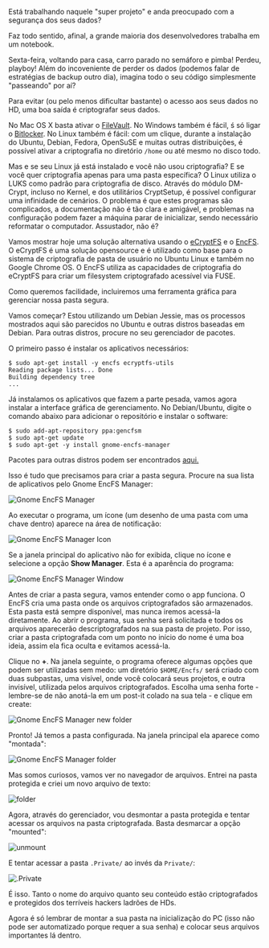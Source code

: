 
Está trabalhando naquele "super projeto" e anda preocupado com a segurança dos seus dados?

Faz todo sentido, afinal, a grande maioria dos desenvolvedores trabalha em um notebook.

Sexta-feira, voltando para casa, carro parado no semáforo e pimba! Perdeu, playboy! 
Além do incoveniente de perder os dados (podemos falar de estratégias de backup outro dia), imagina todo o seu código simplesmente "passeando" por aí?

Para evitar (ou pelo menos dificultar bastante) o acesso aos seus dados no HD, uma boa saída é criptografar seus dados.

No Mac OS X basta ativar o [FileVault](https://support.apple.com/pt-br/HT204837). No Windows também é fácil, ś só ligar o [Bitlocker](http://windows.microsoft.com/pt-br/windows-8/bitlocker-drive-encryption). No Linux também é fácil: com um clique, durante a instalação do Ubuntu, Debian, Fedora, OpenSuSE e muitas outras distribuições, é possível ativar a criptografia no diretório `/home` ou até mesmo no disco todo.

Mas e se seu Linux já está instalado e você não usou criptografia? E se você quer criptografia apenas para uma pasta específica?
O Linux utiliza o LUKS como padrão para criptografia de disco. Através do módulo DM-Crypt, incluso no Kernel, e dos utilitários CryptSetup, é possível configurar uma infinidade de cenários. O problema é que estes programas são complicados, a documentação não é tão clara e amigável, e problemas na configuração podem fazer a máquina parar de inicializar, sendo necessário reformatar o computador. Assustador, não é?

Vamos mostrar hoje uma solução alternativa usando o [eCryptFS](http://ecryptfs.org/about.html) e o [EncFS](https://github.com/vgough/encfs). O eCryptFS é uma solução opensource e é utilizado como base para o sistema de criptografia de pasta de usuário no Ubuntu Linux e também no Google Chrome OS. O EncFS utiliza as capacidades de criptografia do eCryptFS para criar um filesystem criptografado acessível via FUSE.

Como queremos facilidade, incluiremos uma ferramenta gráfica para gerenciar nossa pasta segura.

Vamos começar? Estou utilizando um Debian Jessie, mas os processos mostrados aqui são parecidos no Ubuntu e outras distros baseadas em Debian. Para outras distros, procure no seu gerenciador de pacotes.

O primeiro passo é instalar os aplicativos necessários:

```
$ sudo apt-get install -y encfs ecryptfs-utils
Reading package lists... Done
Building dependency tree       
...
```

Já instalamos os aplicativos que fazem a parte pesada, vamos agora instalar a interface gráfica de gerenciamento.
No Debian/Ubuntu, digite o comando abaixo para adicionar o repositório e instalar o software:
```
$ sudo add-apt-repository ppa:gencfsm
$ sudo apt-get update
$ sudo apt-get -y install gnome-encfs-manager
```

Pacotes para outras distros podem ser encontrados 
[aqui.](http://software.opensuse.org/download.html?project=home:moritzmolch:gencfsm&package=gnome-encfs-manager)

Isso é tudo que precisamos para criar a pasta segura.
Procure na sua lista de aplicativos pelo Gnome EncFS Manager:

![Gnome EncFS Manager](./snapshot1.png)

Ao executar o programa, um ícone (um desenho de uma pasta com uma chave dentro) aparece na área de notificação:

![Gnome EncFS Manager Icon](./snapshot2.png)

Se a janela principal do aplicativo não for exibida, clique no ícone e selecione a opção **Show Manager**.
Esta é a aparência do programa:

![Gnome EncFS Manager Window](./snapshot3.png)

Antes de criar a pasta segura, vamos entender como o app funciona.
O EncFS cria uma pasta onde os arquivos criptografados são armazenados. 
Esta pasta está sempre disponível, mas nunca iremos acessá-la diretamente.
Ao abrir o programa, sua senha será solicitada e todos os arquivos aparecerão descriptografados na sua pasta de projeto.
Por isso, criar a pasta criptografada com um ponto no início do nome é uma boa ideia, assim ela fica oculta e evitamos acessá-la.

Clique no **+**. Na janela seguinte, o programa oferece algumas opções que podem ser utilizadas sem medo: 
um diretório `$HOME/Encfs/` será criado com duas subpastas, uma visível, onde você colocará seus projetos, e outra invisível, utilizada pelos arquivos criptografados.
Escolha uma senha forte - lembre-se de não anotá-la em um post-it colado na sua tela - e clique em create:

![Gnome EncFS Manager new folder](./snapshot4.png)

Pronto! Já temos a pasta configurada. Na janela principal ela aparece como "montada":

![Gnome EncFS Manager folder](./snapshot5.png)

Mas somos curiosos, vamos ver no navegador de arquivos. 
Entrei na pasta protegida e criei um novo arquivo de texto:

![folder](./snapshot6.png)

Agora, através do gerenciador, vou desmontar a pasta protegida e tentar acessar os arquivos na pasta criptografada.
Basta desmarcar a opção "mounted":

![unmount](./snapshot7.png)

E tentar acessar a pasta `.Private/` ao invés da `Private/`:

![.Private](./snapshot8.png)

É isso. Tanto o nome do arquivo quanto seu conteúdo estão criptografados e protegidos dos terríveis hackers ladrões de HDs.

Agora é só lembrar de montar a sua pasta na inicialização do PC (isso não pode ser automatizado porque requer a sua senha) e colocar seus arquivos importantes lá dentro.


